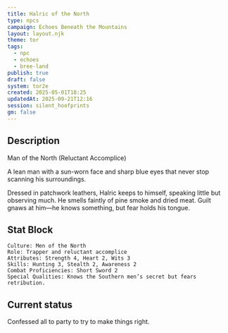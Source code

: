 ```yaml
---
title: Halric of the North
type: npcs
campaign: Echoes Beneath the Mountains
layout: layout.njk
theme: tor
tags:
  - npc
  - echoes
  - bree-land
publish: true
draft: false
system: tor2e
created: 2025-05-01T18:25
updatedAt: 2025-09-21T12:16
session: silent_hoofprints
gm: false
---
```


## Description
Man of the North (Reluctant Accomplice)
<p class="dropcap">A lean man with a sun-worn face and sharp blue eyes that never stop scanning his surroundings.<p/> Dressed in patchwork leathers, Halric keeps to himself, speaking little but observing much. He smells faintly of pine smoke and dried meat. Guilt gnaws at him—he knows something, but fear holds his tongue.

## Stat Block

```
Culture: Men of the North
Role: Trapper and reluctant accomplice
Attributes: Strength 4, Heart 2, Wits 3
Skills: Hunting 3, Stealth 2, Awareness 2
Combat Proficiencies: Short Sword 2
Special Qualities: Knows the Southern men’s secret but fears retribution.
```

## Current status
Confessed all to party to try to make things right.